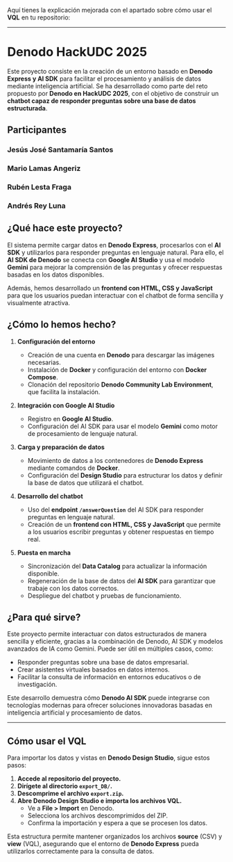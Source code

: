 Aquí tienes la explicación mejorada con el apartado sobre cómo usar el **VQL** en tu repositorio:

---

# **Denodo HackUDC 2025**  
Este proyecto consiste en la creación de un entorno basado en **Denodo Express y AI SDK** para facilitar el procesamiento y análisis de datos mediante inteligencia artificial. Se ha desarrollado como parte del reto propuesto por **Denodo en HackUDC 2025**, con el objetivo de construir un **chatbot capaz de responder preguntas sobre una base de datos estructurada**.  

## **Participantes**  
### Jesús José Santamaría Santos  
### Mario Lamas Angeriz  
### Rubén Lesta Fraga  
### Andrés Rey Luna  

## **¿Qué hace este proyecto?**  
El sistema permite cargar datos en **Denodo Express**, procesarlos con el **AI SDK** y utilizarlos para responder preguntas en lenguaje natural. Para ello, el **AI SDK de Denodo** se conecta con **Google AI Studio** y usa el modelo **Gemini** para mejorar la comprensión de las preguntas y ofrecer respuestas basadas en los datos disponibles.  

Además, hemos desarrollado un **frontend con HTML, CSS y JavaScript** para que los usuarios puedan interactuar con el chatbot de forma sencilla y visualmente atractiva.  

## **¿Cómo lo hemos hecho?**  
1. **Configuración del entorno**  
   - Creación de una cuenta en **Denodo** para descargar las imágenes necesarias.  
   - Instalación de **Docker** y configuración del entorno con **Docker Compose**.  
   - Clonación del repositorio **Denodo Community Lab Environment**, que facilita la instalación.  

2. **Integración con Google AI Studio**  
   - Registro en **Google AI Studio**.  
   - Configuración del AI SDK para usar el modelo **Gemini** como motor de procesamiento de lenguaje natural.  

3. **Carga y preparación de datos**  
   - Movimiento de datos a los contenedores de **Denodo Express** mediante comandos de **Docker**.  
   - Configuración del **Design Studio** para estructurar los datos y definir la base de datos que utilizará el chatbot.  

4. **Desarrollo del chatbot**  
   - Uso del **endpoint `/answerQuestion`** del AI SDK para responder preguntas en lenguaje natural.  
   - Creación de un **frontend con HTML, CSS y JavaScript** que permite a los usuarios escribir preguntas y obtener respuestas en tiempo real.  

5. **Puesta en marcha**  
   - Sincronización del **Data Catalog** para actualizar la información disponible.  
   - Regeneración de la base de datos del **AI SDK** para garantizar que trabaje con los datos correctos.  
   - Despliegue del chatbot y pruebas de funcionamiento.  

## **¿Para qué sirve?**  
Este proyecto permite interactuar con datos estructurados de manera sencilla y eficiente, gracias a la combinación de Denodo, AI SDK y modelos avanzados de IA como Gemini. Puede ser útil en múltiples casos, como:  
- Responder preguntas sobre una base de datos empresarial.  
- Crear asistentes virtuales basados en datos internos.  
- Facilitar la consulta de información en entornos educativos o de investigación.  

Este desarrollo demuestra cómo **Denodo AI SDK** puede integrarse con tecnologías modernas para ofrecer soluciones innovadoras basadas en inteligencia artificial y procesamiento de datos.  

---

## **Cómo usar el VQL**  

Para importar los datos y vistas en **Denodo Design Studio**, sigue estos pasos:  

1. **Accede al repositorio del proyecto.**  
2. **Dirígete al directorio `export_DB/`.**  
3. **Descomprime el archivo `export.zip`.**  
4. **Abre Denodo Design Studio e importa los archivos VQL.**  
   - Ve a **File > Import** en Denodo.  
   - Selecciona los archivos descomprimidos del ZIP.  
   - Confirma la importación y espera a que se procesen los datos.  

Esta estructura permite mantener organizados los archivos **source** (CSV) y **view** (VQL), asegurando que el entorno de **Denodo Express** pueda utilizarlos correctamente para la consulta de datos.
